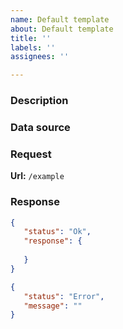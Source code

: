 ```yaml
---
name: Default template
about: Default template
title: ''
labels: ''
assignees: ''

---
```


### Description

### Data source 
<!-- Describe where the data will be taken, e.g. database tables, relations -->

### Request
<!-- Describe what will be required from the user to perform a request -->
**Url:** `/example`

### Response 
<!-- Describe what will user get after method is executed -->
```json
{
   "status": "Ok",
   "response": {
      
   }
}
```
```json
{
   "status": "Error",
   "message": ""
}
```

